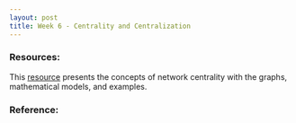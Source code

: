 ```yaml
---
layout: post
title: Week 6 - Centrality and Centralization
---
```


### Resources: 
This [resource](https://cs.brynmawr.edu/Courses/cs380/spring2013/section02/slides/05_Centrality.pdf) presents the concepts of network centrality with the graphs, mathematical models, and examples.

### Reference: